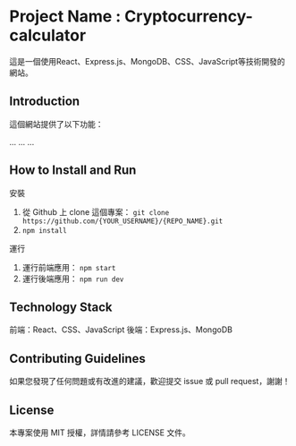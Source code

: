 # Project Name : Cryptocurrency-calculator
這是一個使用React、Express.js、MongoDB、CSS、JavaScript等技術開發的網站。

## Introduction
這個網站提供了以下功能：

...
...
...
## How to Install and Run
安裝

1. 從 Github 上 clone 這個專案：
`git clone https://github.com/{YOUR_USERNAME}/{REPO_NAME}.git`
2. `npm install`

運行

1. 運行前端應用：
`npm start`
2. 運行後端應用：
`npm run dev`

## Technology Stack
前端：React、CSS、JavaScript
後端：Express.js、MongoDB

## Contributing Guidelines
如果您發現了任何問題或有改進的建議，歡迎提交 issue 或 pull request，謝謝！

## License
本專案使用 MIT 授權，詳情請參考 LICENSE 文件。
